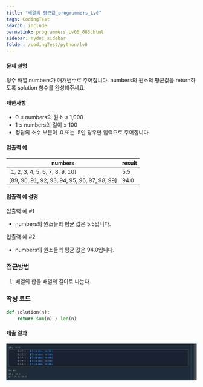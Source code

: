 ```yaml
---
title: "배열의 평균값_programmers_Lv0"
tags: CodingTest
search: include
permalink: programmers_Lv00_083.html
sidebar: mydoc_sidebar
folder: /codingTest/python/lv0
---
```



#### 문제 설명 <br>

정수 배열 numbers가 매개변수로 주어집니다. numbers의 원소의 평균값을 return하도록 solution 함수를 완성해주세요.

#### 제한사항 <br>

- 0 ≤ numbers의 원소 ≤ 1,000
- 1 ≤ numbers의 길이 ≤ 100
- 정답의 소수 부분이 .0 또는 .5인 경우만 입력으로 주어집니다.

#### 입출력 예 <br>
  
numbers|	result
---|---
[1, 2, 3, 4, 5, 6, 7, 8, 9, 10]|	5.5
[89, 90, 91, 92, 93, 94, 95, 96, 97, 98, 99]|	94.0

#### 입출력 예 설명 <br>

입출력 예 #1
- numbers의 원소들의 평균 값은 5.5입니다.

입출력 예 #2
- numbers의 원소들의 평균 값은 94.0입니다.

### 접근방법 <br>

1. 배열의 합을 배열의 길이로 나눈다.

### 작성 코드 <br>

```python
def solution(n):
    return sum(n) / len(n)
```

#### 제출 결과

![제출 결과](\images\programmers_Lv00_083.png)





